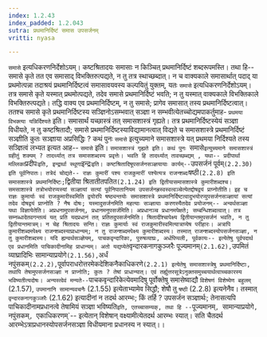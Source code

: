 ```yaml
---
index: 1.2.43
index_padded: 1.2.043
sutra: प्रथमानिर्दिष्टं समास उपसर्जनम्
vritti: nyasa

---
```

`समासे` इत्यधिकरणनिर्देशोऽयम्। कष्टश्रितादयः समासाः न किञ्चित् प्रथमानिर्दिष्टं शब्दरूपमस्ति। तथा हि-- समासे कृते तत एव समासाद् विभक्तिरुत्पद्यते, न तु तत्र स्थाच्छब्दात्। न च वाक्यकाले समासार्थात् पदाद् या प्रथमोत्पन्ना तदाश्रयं प्रथमानिर्दिष्टत्वं समासावयवस्य कल्पयितुं युक्तम्, यतः `समासे` इत्यधिकरणनिर्देशोऽयम्। तत्र समासे कृते यस्मात् प्रथमोत्पद्यते, तदेव समासे प्रथमानिर्दिष्टं भवति; न तु यस्मात् वाक्यकाले विभक्तिकाले विभक्तिरुत्पद्यते। तद्धि वाक्य एव प्रथमानिर्दिष्टम्, न तु समासे; प्रागेव समासात् तस्य प्रथमानिर्दिष्टत्वात्। ततश्च समासे कृते प्रथमानिर्दिष्टस्य सञ्ज्ञिनोऽसम्भवात् सञ्ज्ञा न सम्भवीत्येतच्चोद्यमपाकर्तुमाह- `प्रथमया विभक्त्या यन्निर्दिश्यते` इति। समासार्थं यच्छास्त्रं तत् समासशास्त्रं गृह्यते। तत्र प्रथमानिर्दिष्टस्येयं सञ्ज्ञा विधीयते, न तु कष्टश्रितादौ; समासे प्रथमानिर्दिष्टस्याविद्यामानत्वात् विद्यते च समासशास्त्रे प्रथमानिर्दिष्टं सञ्ज्ञीति कुतः सञ्ज्ञाया अप्रसिद्धिः ? कथं पुनः `समासे` इत्युच्यमाने समासशास्त्रे यत् प्रथमया निर्दिश्यते तस्य सञ्ज्ञित्वं लभ्यत इत्यत आह-- `समासे` इति। `समासशास्त्रं गृह्यते इति। कथं पुनः `समासे` इत्युच्यमाने समासशास्त्रं ग्रहीतुं शक्यम् ? तादर्थ्यात् तत्र समासशब्दस्य प्रवृत्तेः। भवति हि तादर्थ्यात् तावच्छब्द्यम् , यथा-- प्रदीपार्था मल्लिका `प्रदीपः` इति, इन्द्रार्था स्थूणा `इन्द्रः` इति। कष्टश्रितादिषूपसर्जनसञ्ज्ञयायाः कार्यम्-- `उपसर्जनं पूर्वम्` (2.2.30) इति पूर्वनिपातः।
तत्रेदं चोद्यते-- राज्ञः कुमारीं पश्य राजकुमारीं पश्येत्यत्र राजन्शब्दः `षष्ठी` (2.2.8) इति समासशास्त्रे प्रथमानिर्दिष्टः; `द्वितीया श्रितातीतपतित` (2.1.24) इति द्वितीयासमासशास्त्रे कुमारीशब्दश्च। समसाशास्त्रे तत्रोभयोरप्यस्यां सञ्ज्ञायां सत्यां पूर्वनिपातानियम उपसर्जनह्रस्वस्वत्वञ्चेत्येतद्दोषद्वयं प्राप्नोतीति। इह च राज्ञः कुमार्याः स्वं राजकुमारीस्वमिति द्वयोरपि षष्ठ्यन्तयोः समासशास्त्रे प्रथमानिर्दिष्टत्वादुभयोरप्युपसर्जनसञ्ज्ञायां सत्यां तदेव दोषद्वयं प्राप्नोति ? नैष दोषः; यस्मादुसर्जनमिति महत्याः सञ्ज्ञायाः करणस्यैतदेव प्रयोजनम्-- अन्वर्थसञ्ज्ञा यथा विज्ञायेतेति। अप्रधनामुपसर्जनम्, प्रधानमनुपसर्जमिति। अप्रधानञ्च प्रधानमपेक्षते; सम्बन्धिशब्दत्वात्। तत्र सम्नब्धादेतवगन्तव्यं यत् प्रति यदप्रधानं तत् प्रतितदुपसर्जनमिति। श्रितादींश्चापेक्ष्य द्वितीयान्तमुपसर्जनं भवति, न तु द्वितीयान्तमात्रम्। न चेह श्रितादयः सन्ति। राज्ञः कुमार्याः स्वं राजकुमारीस्वमित्यात्राप्येष परीहारः। अत्रापि कुमारीशब्दमपेक्ष्य राजन्शब्दस्याप्राधान्यम्; न तु राजन्शब्दमपेक्ष्य कुमारीशब्दस्य। तस्मात् राजन्शब्दस्योपसर्जनसञ्ज्ञा, न तु कुमारीशब्दस्य। यदि ह्यन्वर्थसञ्ज्ञेयम्, पाचकवृन्दारिका, पुरुषव्याघ्रः, अर्धपिप्पली, पूर्वकायः-- इत्येतेषु पूर्वपदार्थ एव प्रधानमिति पाचिकादीनामिह प्राधान्यम्। अतो यद्यप्येते `वृन्दारकनागकुञ्जरैः पूज्यमानम्` (2.1.62), `उपमितं व्याघ्रादिभिः सामान्याप्रयोगे` (2.1.56), `अर्धं नपुंसकम्` (2.2.2), `पूर्वापराधरोत्तरमेकदेशिकनैकाधिकरणे` (2.2.1) इत्येतेषु समासशास्त्रेषु प्रथमानिर्दिष्टाः, तथापि तेषामुपसर्जनसञ्ज्ञा न प्राप्नोति; कुतः ? तेषां प्राधान्यात्। एवं तर्ह्युत्तरसूत्रेऽनुक्तसमुच्चयार्थत्वाच्चकारस्य भविष्यतीत्यदोषः।
अन्यस्त्वेवं मन्यते-- `पाचकवृन्दारिकेत्येवमादिषु पूर्वोक्तेषु समासेष्वाद्यौ `विशेषणं विशेष्येण बहुलम्` (2.1.57), `उपमानानि सामान्यवचनैः` (2.1.55) इत्येताभ्यामेव सिद्धौ; शेषौ तु `षष्ठी` (2.2.8) इत्यनेनैव। तस्मात् `वृन्दारकनागकुञ्जरैः` (2.1.62) इत्यादीनां न तदर्थ आरम्भः; किं तर्हि ? उपसर्जन सञ्ज्ञार्थः; तेनासत्यपि पाचिकादीनामप्रधानत्वे तेषामियं सञ्ज्ञा भविष्यति` इति, एतच्चासम्यक्, तथा हि -- `पूज्यमानम्`, `सामान्याप्रयोगे`, `नपुंसकम्`, `एकाधिकरणम्`-- इत्येतान् विशेषान् वक्ष्यामीत्येतदर्थ आरम्भः स्यात्। सति चैतदर्थ आरम्भेऽत्राप्रधानस्योपसर्जनसञ्ज्ञा विधीयमाना प्रधानस्य न स्यात्।।